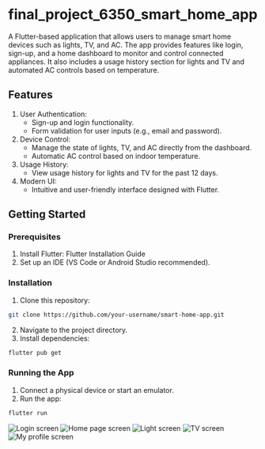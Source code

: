# final_project_6350_smart_home_app

A Flutter-based application that allows users to manage smart home devices such as lights, TV, and AC. The app provides features like login, sign-up, and a home dashboard to monitor and control connected appliances. It also includes a usage history section for lights and TV and automated AC controls based on temperature.

## Features
1. User Authentication:
    - Sign-up and login functionality.
    - Form validation for user inputs (e.g., email and password).
2. Device Control:
    - Manage the state of lights, TV, and AC directly from the dashboard.
    - Automatic AC control based on indoor temperature.
3. Usage History:
    - View usage history for lights and TV for the past 12 days.
4. Modern UI:
    - Intuitive and user-friendly interface designed with Flutter.

## Getting Started
### Prerequisites
1. Install Flutter: Flutter Installation Guide
2. Set up an IDE (VS Code or Android Studio recommended).
### Installation
1. Clone this repository:
```bash
git clone https://github.com/your-username/smart-home-app.git
```
2. Navigate to the project directory.
3. Install dependencies:
```bash
flutter pub get
```
### Running the App
1. Connect a physical device or start an emulator.
2. Run the app:
```bash
flutter run
```

![Login screen](asset/readme_images/login.png)
![Home page screen](asset/readme_images/home.png)
![Light screen](asset/readme_images/Light.png)
![TV screen](asset/readme_images/tv.png)
![My profile screen](asset/readme_images/profile.png)
